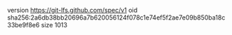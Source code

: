 version https://git-lfs.github.com/spec/v1
oid sha256:2a6db38bb20696a7b620056124f078c1e74ef5f2ae7e09b850ba18c33be9f8e6
size 1013
